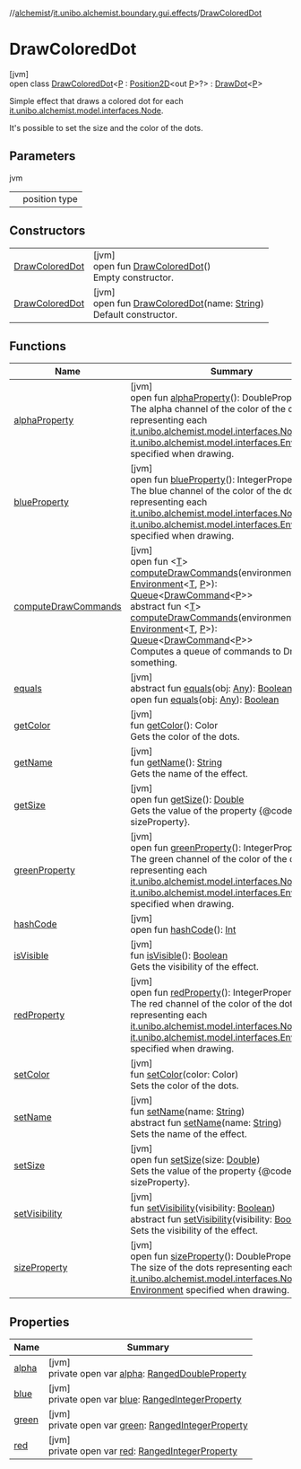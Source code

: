 //[alchemist](../../../index.md)/[it.unibo.alchemist.boundary.gui.effects](../index.md)/[DrawColoredDot](index.md)

# DrawColoredDot

[jvm]\
open class [DrawColoredDot](index.md)<[P](index.md) : [Position2D](../../it.unibo.alchemist.model.interfaces/-position2-d/index.md)<out [P](../../it.unibo.alchemist.boundary.gui.effects.json/-effect-group-adapter/index.md)>?> : [DrawDot](../-draw-dot/index.md)<[P](../../it.unibo.alchemist.boundary.gui.effects.json/-effect-group-adapter/index.md)> 

Simple effect that draws a colored dot for each [it.unibo.alchemist.model.interfaces.Node](../../it.unibo.alchemist.model.interfaces/-node/index.md). 

 It's possible to set the size and the color of the dots.

## Parameters

jvm

| | |
|---|---|
| <P> | position type |

## Constructors

| | |
|---|---|
| [DrawColoredDot](-draw-colored-dot.md) | [jvm]<br>open fun [DrawColoredDot](-draw-colored-dot.md)()<br>Empty constructor. |
| [DrawColoredDot](-draw-colored-dot.md) | [jvm]<br>open fun [DrawColoredDot](-draw-colored-dot.md)(name: [String](https://docs.oracle.com/javase/8/docs/api/java/lang/String.html))<br>Default constructor. |

## Functions

| Name | Summary |
|---|---|
| [alphaProperty](alpha-property.md) | [jvm]<br>open fun [alphaProperty](alpha-property.md)(): DoubleProperty<br>The alpha channel of the color of the dots representing each [it.unibo.alchemist.model.interfaces.Node](../../it.unibo.alchemist.model.interfaces/-node/index.md) in the [it.unibo.alchemist.model.interfaces.Environment](../../it.unibo.alchemist.model.interfaces/-environment/index.md) specified when drawing. |
| [blueProperty](blue-property.md) | [jvm]<br>open fun [blueProperty](blue-property.md)(): IntegerProperty<br>The blue channel of the color of the dots representing each [it.unibo.alchemist.model.interfaces.Node](../../it.unibo.alchemist.model.interfaces/-node/index.md) in the [it.unibo.alchemist.model.interfaces.Environment](../../it.unibo.alchemist.model.interfaces/-environment/index.md) specified when drawing. |
| [computeDrawCommands](../-abstract-effect/compute-draw-commands.md) | [jvm]<br>open fun <[T](../-abstract-effect/compute-draw-commands.md)> [computeDrawCommands](../-abstract-effect/compute-draw-commands.md)(environment: [Environment](../../it.unibo.alchemist.model.interfaces/-environment/index.md)<[T](../../it.unibo.alchemist.boundary.monitor/-f-x-step-monitor/index.md), [P](../../it.unibo.alchemist.boundary.gui.effects.json/-effect-group-adapter/index.md)>): [Queue](https://docs.oracle.com/javase/8/docs/api/java/util/Queue.html)<[DrawCommand](../../it.unibo.alchemist.boundary.interfaces/-draw-command/index.md)<[P](../../it.unibo.alchemist.boundary.gui.effects.json/-effect-group-adapter/index.md)>><br>abstract fun <[T](../-effect-f-x/compute-draw-commands.md)> [computeDrawCommands](../-effect-f-x/compute-draw-commands.md)(environment: [Environment](../../it.unibo.alchemist.model.interfaces/-environment/index.md)<[T](../../it.unibo.alchemist.boundary.monitor/-f-x-step-monitor/index.md), [P](../../it.unibo.alchemist.boundary.gui.effects.json/-effect-group-adapter/index.md)>): [Queue](https://docs.oracle.com/javase/8/docs/api/java/util/Queue.html)<[DrawCommand](../../it.unibo.alchemist.boundary.interfaces/-draw-command/index.md)<[P](../../it.unibo.alchemist.boundary.gui.effects.json/-effect-group-adapter/index.md)>><br>Computes a queue of commands to Draw something. |
| [equals](../-abstract-effect/equals.md) | [jvm]<br>abstract fun [equals](../-abstract-effect/equals.md)(obj: [Any](https://kotlinlang.org/api/latest/jvm/stdlib/kotlin/-any/index.html)): [Boolean](https://kotlinlang.org/api/latest/jvm/stdlib/kotlin/-boolean/index.html)<br>open fun [equals](equals.md)(obj: [Any](https://kotlinlang.org/api/latest/jvm/stdlib/kotlin/-any/index.html)): [Boolean](https://kotlinlang.org/api/latest/jvm/stdlib/kotlin/-boolean/index.html) |
| [getColor](get-color.md) | [jvm]<br>fun [getColor](get-color.md)(): Color<br>Gets the color of the dots. |
| [getName](../-draw-dot/index.md#-1246522748%2FFunctions%2F-267951372) | [jvm]<br>fun [getName](../-draw-dot/index.md#-1246522748%2FFunctions%2F-267951372)(): [String](https://docs.oracle.com/javase/8/docs/api/java/lang/String.html)<br>Gets the name of the effect. |
| [getSize](index.md#-1406090332%2FFunctions%2F-267951372) | [jvm]<br>open fun [getSize](index.md#-1406090332%2FFunctions%2F-267951372)(): [Double](https://docs.oracle.com/javase/8/docs/api/java/lang/Double.html)<br>Gets the value of the property {@code sizeProperty}. |
| [greenProperty](green-property.md) | [jvm]<br>open fun [greenProperty](green-property.md)(): IntegerProperty<br>The green channel of the color of the dots representing each [it.unibo.alchemist.model.interfaces.Node](../../it.unibo.alchemist.model.interfaces/-node/index.md) in the [it.unibo.alchemist.model.interfaces.Environment](../../it.unibo.alchemist.model.interfaces/-environment/index.md) specified when drawing. |
| [hashCode](hash-code.md) | [jvm]<br>open fun [hashCode](hash-code.md)(): [Int](https://kotlinlang.org/api/latest/jvm/stdlib/kotlin/-int/index.html) |
| [isVisible](../-abstract-effect/is-visible.md) | [jvm]<br>fun [isVisible](../-abstract-effect/is-visible.md)(): [Boolean](https://kotlinlang.org/api/latest/jvm/stdlib/kotlin/-boolean/index.html)<br>Gets the visibility of the effect. |
| [redProperty](red-property.md) | [jvm]<br>open fun [redProperty](red-property.md)(): IntegerProperty<br>The red channel of the color of the dots representing each [it.unibo.alchemist.model.interfaces.Node](../../it.unibo.alchemist.model.interfaces/-node/index.md) in the [it.unibo.alchemist.model.interfaces.Environment](../../it.unibo.alchemist.model.interfaces/-environment/index.md) specified when drawing. |
| [setColor](set-color.md) | [jvm]<br>fun [setColor](set-color.md)(color: Color)<br>Sets the color of the dots. |
| [setName](../-draw-dot/index.md#718293747%2FFunctions%2F-267951372) | [jvm]<br>fun [setName](../-draw-dot/index.md#718293747%2FFunctions%2F-267951372)(name: [String](https://docs.oracle.com/javase/8/docs/api/java/lang/String.html))<br>abstract fun [setName](../-effect-f-x/set-name.md)(name: [String](https://docs.oracle.com/javase/8/docs/api/java/lang/String.html))<br>Sets the name of the effect. |
| [setSize](index.md#-1629362093%2FFunctions%2F-267951372) | [jvm]<br>open fun [setSize](index.md#-1629362093%2FFunctions%2F-267951372)(size: [Double](https://docs.oracle.com/javase/8/docs/api/java/lang/Double.html))<br>Sets the value of the property {@code sizeProperty}. |
| [setVisibility](../-draw-dot/index.md#-144014039%2FFunctions%2F-267951372) | [jvm]<br>fun [setVisibility](../-draw-dot/index.md#-144014039%2FFunctions%2F-267951372)(visibility: [Boolean](https://kotlinlang.org/api/latest/jvm/stdlib/kotlin/-boolean/index.html))<br>abstract fun [setVisibility](../-effect-f-x/set-visibility.md)(visibility: [Boolean](https://kotlinlang.org/api/latest/jvm/stdlib/kotlin/-boolean/index.html))<br>Sets the visibility of the effect. |
| [sizeProperty](../-draw-dot/size-property.md) | [jvm]<br>open fun [sizeProperty](../-draw-dot/size-property.md)(): DoubleProperty<br>The size of the dots representing each [it.unibo.alchemist.model.interfaces.Node](../../it.unibo.alchemist.model.interfaces/-node/index.md) in the [Environment](../../it.unibo.alchemist.model.interfaces/-environment/index.md) specified when drawing. |

## Properties

| Name | Summary |
|---|---|
| [alpha](alpha.md) | [jvm]<br>private open var [alpha](alpha.md): [RangedDoubleProperty](../../it.unibo.alchemist.boundary.gui.view.properties/-ranged-double-property/index.md) |
| [blue](blue.md) | [jvm]<br>private open var [blue](blue.md): [RangedIntegerProperty](../../it.unibo.alchemist.boundary.gui.view.properties/-ranged-integer-property/index.md) |
| [green](green.md) | [jvm]<br>private open var [green](green.md): [RangedIntegerProperty](../../it.unibo.alchemist.boundary.gui.view.properties/-ranged-integer-property/index.md) |
| [red](red.md) | [jvm]<br>private open var [red](red.md): [RangedIntegerProperty](../../it.unibo.alchemist.boundary.gui.view.properties/-ranged-integer-property/index.md) |

